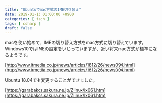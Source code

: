 ```yaml
---
title: "Ubuntuでmac方式のIME切り替え"
date: 2019-01-16 01:00:00 +0900
categories: [ tech ]
tags: [ csharp ]
draft: false
---
```


macを使い始めて、IMEの切り替え方式をmac方式に切り替えています。Windows10ではIMEの設定をいじっていますが、近い将来mac方式が標準になるようです。

[http://www.itmedia.co.jp/news/articles/1812/26/news094.html](http://www.itmedia.co.jp/news/articles/1812/26/news094.html)

Ubuntu 18.04でも変更することができました。

[https://garabakos.sakura.ne.jp/Zlinux/lx061.htm](https://garabakos.sakura.ne.jp/Zlinux/lx061.htm)
